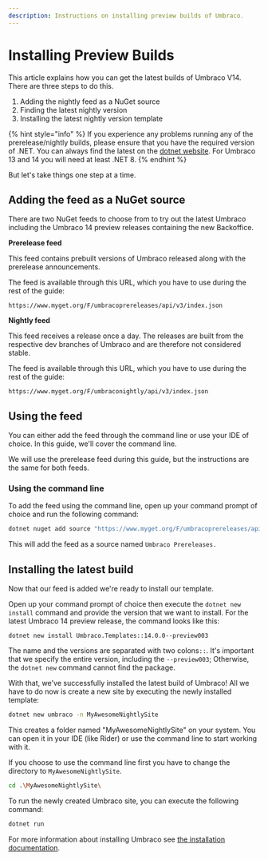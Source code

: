 ```yaml
---
description: Instructions on installing preview builds of Umbraco.
---
```


# Installing Preview Builds

This article explains how you can get the latest builds of Umbraco V14. There are three steps to do this.

1. Adding the nightly feed as a NuGet source
2. Finding the latest nightly version
3. Installing the latest nightly version template

{% hint style="info" %}
If you experience any problems running any of the prerelease/nightly builds, please ensure that you have the required version of .NET. You can always find the latest on the [dotnet website](https://dotnet.microsoft.com/en-us/). For Umbraco 13 and 14 you will need at least .NET 8.
{% endhint %}

But let's take things one step at a time.

## Adding the feed as a NuGet source

There are two NuGet feeds to choose from to try out the latest Umbraco including the Umbraco 14 preview releases containing the new Backoffice.

**Prerelease feed**

This feed contains prebuilt versions of Umbraco released along with the prerelease announcements.

The feed is available through this URL, which you have to use during the rest of the guide:

```
https://www.myget.org/F/umbracoprereleases/api/v3/index.json
```

**Nightly feed**

This feed receives a release once a day. The releases are built from the respective dev branches of Umbraco and are therefore not considered stable.

The feed is available through this URL, which you have to use during the rest of the guide:

```
https://www.myget.org/F/umbraconightly/api/v3/index.json
```

## Using the feed

You can either add the feed through the command line or use your IDE of choice. In this guide, we'll cover the command line.

We will use the prerelease feed during this guide, but the instructions are the same for both feeds.

### Using the command line

To add the feed using the command line, open up your command prompt of choice and run the following command:

```bash
dotnet nuget add source "https://www.myget.org/F/umbracoprereleases/api/v3/index.json" -n "Umbraco Prereleases"
```

This will add the feed as a source named `Umbraco Prereleases.`

## Installing the latest build

Now that our feed is added we're ready to install our template.

Open up your command prompt of choice then execute the `dotnet new install` command and provide the version that we want to install. For the latest Umbraco 14 preview release, the command looks like this:

```
dotnet new install Umbraco.Templates::14.0.0--preview003
```

The name and the versions are separated with two colons`::`. It's important that we specify the entire version, including the `--preview003`; Otherwise, the `dotnet new` command cannot find the package.

With that, we've successfully installed the latest build of Umbraco! All we have to do now is create a new site by executing the newly installed template:

```bash
dotnet new umbraco -n MyAwesomeNightlySite
```

This creates a folder named "MyAwesomeNightlySite" on your system. You can open it in your IDE (like Rider) or use the command line to start working with it. 

If you choose to use the command line first you have to change the directory to `MyAwesomeNightlySite`.

```bash
cd .\MyAwesomeNightlySite\
```

To run the newly created Umbraco site, you can execute the following command:

```bash
dotnet run
```

For more information about installing Umbraco see [the installation documentation](broken-reference).
